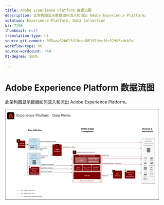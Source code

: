 ```yaml
---
title: Adobe Experience Platform 数据流图
description: 此架构图显示数据如何流入和流出 Adobe Experience Platform。
solution: Experience Platform, Data Collection
kt: 7198
thumbnail: null
translation-type: ht
source-git-commit: 855aaa32b023329ced85197decf0c52995cdcb2d
workflow-type: ht
source-wordcount: '44'
ht-degree: 100%

---
```



# Adobe Experience Platform 数据流图

此架构图显示数据如何流入和流出 Adobe Experience Platform。

<img src="assets/aepdataflow.svg" alt="Experience Platform 数据流" style="border:1px solid #4a4a4a" />